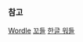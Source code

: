 ### 참고
[Wordle](https://github.com/cwackerfuss/react-wordle)
[꼬들](https://kordle.kr/)
[한글 워들](https://github.com/nakosung/wordle)